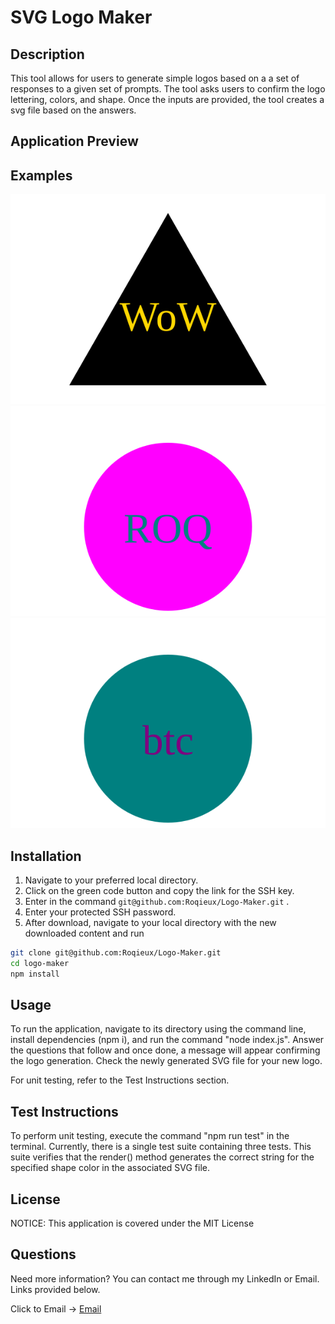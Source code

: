 # SVG Logo Maker

## Description 
This tool allows for users to generate simple logos based on a a set of responses to a given set of prompts. The tool asks users to confirm the logo lettering, colors, and shape. Once the inputs are provided, the tool creates a svg file based on the answers. 

## Application Preview 



## Examples 
<img alt="Example Logo 1" src="https://github.com/Roqieux/Logo-Maker/blob/main/examples/example1.svg">
<img alt="Example Logo 2" src="https://github.com/Roqieux/Logo-Maker/blob/main/examples/example2.svg">
<img alt="Example Logo 3" src="https://github.com/Roqieux/Logo-Maker/blob/main/examples/example3.svg">

## Installation 

1. Navigate to your preferred local directory.
2. Click on the green code button and copy the link for the SSH key.
3. Enter in the command `git@github.com:Roqieux/Logo-Maker.git` . 
4. Enter your protected SSH password.
5. After download, navigate to your local directory with the new downloaded content and run

```bash
git clone git@github.com:Roqieux/Logo-Maker.git
cd logo-maker
npm install
```

## Usage 

To run the application, navigate to its directory using the command line, install dependencies (npm i), and run the command "node index.js". Answer the questions that follow and once done, a message will appear confirming the logo generation. Check the newly generated SVG file for your new logo.

For unit testing, refer to the Test Instructions section.

## Test Instructions

To perform unit testing, execute the command "npm run test" in the terminal. Currently, there is a single test suite containing three tests. This suite verifies that the render() method generates the correct string for the specified shape color in the associated SVG file.

## License

NOTICE: This application is covered under the MIT License

## Questions

Need more information? You can contact me through my LinkedIn or Email. Links provided below.

Click to Email -> [Email](mailto:larroquejl@gmail.com)
